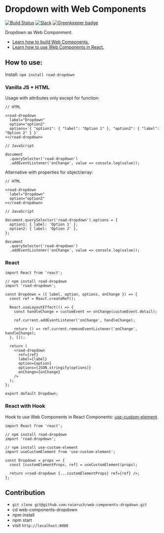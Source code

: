 # Dropdown with Web Components

[![Build Status](https://travis-ci.org/rwieruch/web-components-dropdown.svg?branch=master)](https://travis-ci.org/rwieruch/web-components-dropdown) [![Slack](https://slack-the-road-to-learn-react.wieruch.com/badge.svg)](https://slack-the-road-to-learn-react.wieruch.com/) [![Greenkeeper badge](https://badges.greenkeeper.io/rwieruch/web-components-dropdown.svg)](https://greenkeeper.io/)

Dropdown as Web Componment.

* [Learn how to build Web Components.](https://www.robinwieruch.de/web-components-tutorial)
* [Learn how to use Web Components in React.](https://www.robinwieruch.de/react-web-components)

## How to use:

Install: `npm install road-dropdown`

### Vanilla JS + HTML

Usage with attributes only except for function:

```
// HTML

<road-dropdown
  label="Dropdown"
  option="option2"
  options='{ "option1": { "label": "Option 1" }, "option2": { "label": "Option 2" } }'
></road-dropdown>
```

```
// JavaScript

document
  .querySelector('road-dropdown')
  .addEventListener('onChange', value => console.log(value));
```

Alternative with properties for object/array:

```
// HTML

<road-dropdown
  label="Dropdown"
  option="option2"
></road-dropdown>
```

```
// JavaScript

document.querySelector('road-dropdown').options = {
  option1: { label: 'Option 1' },
  option2: { label: 'Option 2' },
};

document
  .querySelector('road-dropdown')
  .addEventListener('onChange', value => console.log(value));
```

### React

```
import React from 'react';

// npm install road-dropdown
import 'road-dropdown';

const Dropdown = ({ label, option, options, onChange }) => {
  const ref = React.createRef();

  React.useLayoutEffect(() => {
    const handleChange = customEvent => onChange(customEvent.detail);

    ref.current.addEventListener('onChange', handleChange);

    return () => ref.current.removeEventListener('onChange', handleChange);
  }, []);

  return (
    <road-dropdown
      ref={ref}
      label={label}
      option={option}
      options={JSON.stringify(options)}
      onChange={onChange}
    />
  );
};

export default Dropdown;
```

### React with Hook

Hook to use Web Components in React Components: [use-custom-element](https://github.com/the-road-to-learn-react/use-custom-element).

```
import React from 'react';

// npm install road-dropdown
import 'road-dropdown';

// npm install use-custom-element
import useCustomElement from 'use-custom-element';

const Dropdown = props => {
  const [customElementProps, ref] = useCustomElement(props);

  return <road-dropdown {...customElementProps} ref={ref} />;
};
```

## Contribution

* `git clone git@github.com:rwieruch/web-components-dropdown.git`
* cd web-components-dropdown
* npm install
* npm start
* visit `http://localhost:8080`
